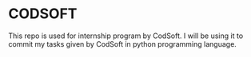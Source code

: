 # CODSOFT
This repo is used for internship program by CodSoft.
I will be using it to commit my tasks given by CodSoft in python programming language.
